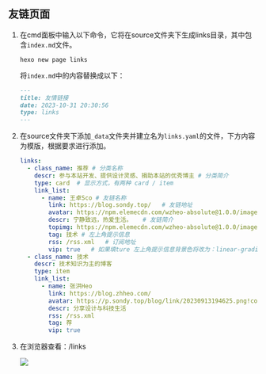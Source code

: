 ## 友链页面

1. 在cmd面板中输入以下命令，它将在source文件夹下生成links目录，其中包含`index.md`​文件。

    ```shell
    hexo new page links
    ```

    将`index.md`​中的内容替换成以下：

    ```markdown
    ---
    title: 友情链接
    date: 2023-10-31 20:30:56
    type: links
    ---
    ```
2. 在source文件夹下添加`_data`​​文件夹并建立名为`links.yaml`​​的文件，下方内容为模版，根据要求进行添加。

    ```yaml
    links:
      - class_name: 推荐 # 分类名称
        descr: 参与本站开发、提供设计灵感、捐助本站的优秀博主 # 分类简介
        type: card	# 显示方式，有两种 card / item
        link_list:
          - name: 王卓Sco	# 友链名称
            link: https://blog.sondy.top/	# 友链地址
            avatar: https://npm.elemecdn.com/wzheo-absolute@1.0.0/image/avatar/avatar.png	# 显示头像
            descr: 宁静致远，热爱生活。	# 友链简介
            topimg: https://npm.elemecdn.com/wzheo-absolute@1.0.0/image/source/siteshot.webp	# 如果是card模式下，将显示
            tag: 技术	# 左上角提示信息
    		rss: /rss.xml	# 订阅地址
    		vip: true	# 如果填ture 左上角提示信息背景色将改为：linear-gradient(38deg,#e5b085 0,#d48f16 100%)
      - class_name: 技术
        descr: 技术知识为主的博客
        type: item
        link_list:
          - name: 张洪Heo
            link: https://blog.zhheo.com/
            avatar: https://p.sondy.top/blog/link/20230913194625.png!cover
            descr: 分享设计与科技生活
            rss: /rss.xml
            tag: 荐
            vip: true
    ```
3. 在浏览器查看：/links

    ​![](https://bu.dusays.com/2023/10/31/65410d36190e9.png)​


